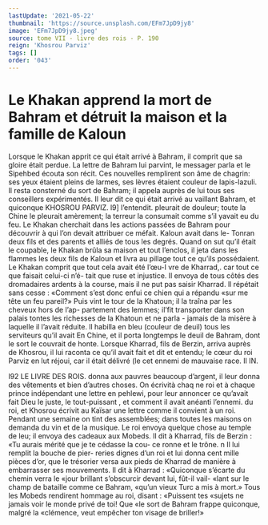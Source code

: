 ```yaml
---
lastUpdate: '2021-05-22'
thumbnail: 'https://source.unsplash.com/EFm7JpD9jy8'
image: 'EFm7JpD9jy8.jpeg'
source: tome VII - livre des rois - P. 190
reign: 'Khosrou Parviz'
tags: []
order: '043'
---
```


# Le Khakan apprend la mort de Bahram et détruit la maison et la famille de Kaloun

Lorsque le Khakan apprit ce qui était arrivé à Bahram, il comprit que sa gloire était perdue. La lettre de Bahram lui parvint, le messager parla et le Sipehbed écouta son récit. Ces nouvelles remplirent
son âme de chagrin: ses yeux étaient pleins de larmes, ses lèvres étaient couleur de lapis-lazuli. Il resta consterné du sort de Bahram; il appela auprès
de lui tous ses conseillers expérimentés. Il leur dit ce
qui était arrivé au vaillant Bahram, et quiconque
KHOSROU PARVIZ. l9] l’entendit. pleurait de douleur; toute la Chine le
pleurait amèrement; la terreur la consumait comme s’il yavait eu du feu. Le Khakan cherchait dans les actions passées de Bahram pour découvrir à qui
l’on devait attribuer ce méfait. Kaloun avait dans le- Tonran deux fils et des parents et alliés de tous les degrés. Quand on sut qu’il était le coupable, le Khakan
brûla sa maison et tout l’enclos, il jeta dans les
flammes les deux fils de Kaloun et livra au pillage tout ce qu’ils possédaient.
Le Khakan comprit que tout cela avait été l’œu-I
vre de Kharrad,. car tout ce que faisait celui-ci n’é-
tait que ruse et injustice. Il envoya de tous côtés
des dromadaires ardents à la course, mais il ne
put pas saisir Kharrad. ll répétait sans cesse :
«Comment s’est donc enfui ce chien qui a répandu
«sur me tête un feu pareil?» Puis vint le tour de la Khatoun; il la traîna par les cheveux hors de l’ap-
partement des lemmes; il’fit transporter dans son
palais tontes les richesses de la Khatoun et ne parla - jamais de la misère à laquelle il l’avait réduite. ll
habilla en bleu (couleur de deuil) tous les serviteurs qu’il avait En Chine, et il porta longtemps le deuil
de Bahram, dont le sort le couvrait de honte.
Lorsque Kharrad, fils de Berzin, arriva auprès de Khosrou, il lui raconta ce qu’il avait fait et dit et entendu; le cœur du roi Parviz en lut réjoui, car
il était délivré (le cet ennemi de mauvaise race. Il
IN.

l92 LE LIVRE DES ROIS.
donna aux pauvres beaucoup d’argent, il leur donna
des vêtements et bien d’autres choses. On écrività
chaq ne roi et à chaque prince indépendant une lettre
en pehlewi, pour leur annoncer ce qu’avait fait Dieu
le juste, le tout-puissant , et comment il avait anéanti l’ennemi. du roi, et Khosrou écrivit au Kaïsar une
lettre comme il convient à un roi. Pendant une semaine on tint des assemblées; dans toutes les maisons on demanda du vin et de la musique. Le roi envoya quelque chose au temple de leu; il envoya des cadeaux aux Mobeds. Il dit à Kharrad, fils de Berzin : «Tu aurais mérité que je te cédasse la cou-
ce ronne et le trône. n Il lui remplit la bouche de pier- reries dignes d’un roi et lui donna cent mille pièces
d’or, que le trésorier versa aux pieds de Kharrad de manière à embarrasser ses mouvements. Il dit à Kharrad : «Quiconque s’écarte du chemin verra le
«jour brillant s’obscurcir devant lui, fût-il vail-
«lant sur le champ de bataille comme ce Bahram, «qu’un vieux Turc a mis à mort.» Tous les Mobeds rendirent hommage au roi, disant : «Puissent tes «sujets ne jamais voir le monde privé de toi! Que
«le sort de Bahram frappe quiconque, malgré la «clémence, veut empêcher ton visage de briller!»
